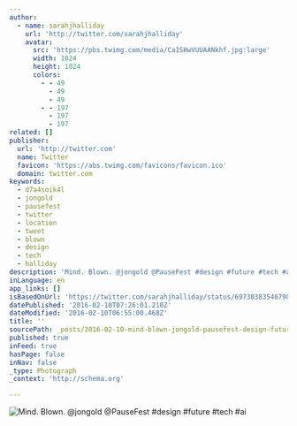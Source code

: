 ```yaml
---
author:
  - name: sarahjhalliday
    url: 'http://twitter.com/sarahjhalliday'
    avatar:
      src: 'https://pbs.twimg.com/media/Ca1SHwVUUAANkhf.jpg:large'
      width: 1024
      height: 1024
      colors:
        - - 49
          - 49
          - 49
        - - 197
          - 197
          - 197
related: []
publisher:
  url: 'http://twitter.com'
  name: Twitter
  favicon: 'https://abs.twimg.com/favicons/favicon.ico'
  domain: twitter.com
keywords:
  - d7a4soik4l
  - jongold
  - pausefest
  - twitter
  - location
  - tweet
  - blown
  - design
  - tech
  - halliday
description: 'Mind. Blown. @jongold @PauseFest #design #future #tech #ai'
inLanguage: en
app_links: []
isBasedOnUrl: 'https://twitter.com/sarahjhalliday/status/697303835467980800'
datePublished: '2016-02-10T07:26:01.210Z'
dateModified: '2016-02-10T06:55:00.468Z'
title: ''
sourcePath: _posts/2016-02-10-mind-blown-jongold-pausefest-design-future-tech-ai.md
published: true
inFeed: true
hasPage: false
inNav: false
_type: Photograph
_context: 'http://schema.org'

---
```

![Mind&period; Blown&period; &commat;jongold &commat;PauseFest &num;design &num;future &num;tech &num;ai](https://pbs.twimg.com/media/Ca1SHwVUUAANkhf.jpg:large)